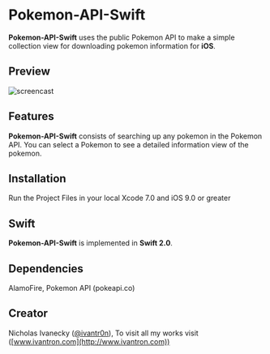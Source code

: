# Pokemon-API-Swift

**Pokemon-API-Swift** uses the public Pokemon API to make a simple collection view for downloading pokemon information for **iOS**.

## Preview
![screencast](http://g.recordit.co/LUl0VigrWt.gif)

## Features

**Pokemon-API-Swift** consists of searching up any pokemon in the Pokemon API. You can select a Pokemon to see a detailed information view of the pokemon.

## Installation

Run the Project Files in your local Xcode 7.0 and iOS 9.0 or greater

## Swift

**Pokemon-API-Swift** is implemented in **Swift 2.0**.

## Dependencies

AlamoFire, Pokemon API (pokeapi.co)

## Creator

Nicholas Ivanecky ([@ivantr0n](http://twitter.com/ivantr0n)), To visit all my works visit ([www.ivantron.com](http://www.ivantron.com))
